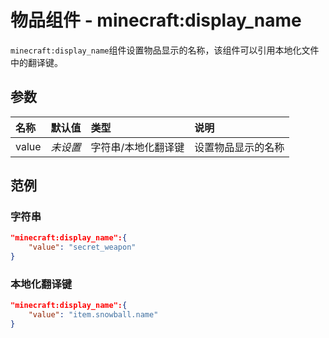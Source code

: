 # 物品组件 - minecraft:display_name
`minecraft:display_name`组件设置物品显示的名称，该组件可以引用本地化文件中的翻译键。

## 参数
| 名称 | 默认值 | 类型 | 说明  |
|:----------|:----------|:----------|:----------|
| value | *未设置* | 字符串/本地化翻译键 | 设置物品显示的名称 |

## 范例
### 字符串
```json
"minecraft:display_name":{
    "value": "secret_weapon"
}
```

### 本地化翻译键
```json
"minecraft:display_name":{
    "value": "item.snowball.name"
}
```
